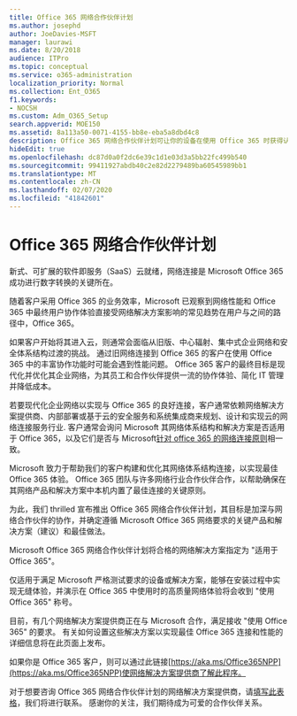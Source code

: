 ```yaml
---
title: Office 365 网络合作伙伴计划
ms.author: josephd
author: JoeDavies-MSFT
manager: laurawi
ms.date: 8/20/2018
audience: ITPro
ms.topic: conceptual
ms.service: o365-administration
localization_priority: Normal
ms.collection: Ent_O365
f1.keywords:
- NOCSH
ms.custom: Adm_O365_Setup
search.appverid: MOE150
ms.assetid: 8a113a50-0071-4155-bb8e-eba5a8dbd4c8
description: Office 365 网络合作伙伴计划可让你的设备在使用 Office 365 时获得认证。
hideEdit: true
ms.openlocfilehash: dc87d0a0f2dc6e39c1d1e03d3a5bb22fc499b540
ms.sourcegitcommit: 99411927abdb40c2e82d2279489ba60545989bb1
ms.translationtype: MT
ms.contentlocale: zh-CN
ms.lasthandoff: 02/07/2020
ms.locfileid: "41842601"
---
```

# <a name="office-365-networking-partner-program"></a>Office 365 网络合作伙伴计划

新式、可扩展的软件即服务（SaaS）云就绪，网络连接是 Microsoft Office 365 成功进行数字转换的关键所在。  

随着客户采用 Office 365 的业务效率，Microsoft 已观察到网络性能和 Office 365 中最终用户协作体验直接受网络解决方案影响的常见趋势在用户与之间的路径中，Office 365。  

如果客户开始将其进入云，则通常会面临从旧版、中心辐射、集中式企业网络和安全体系结构过渡的挑战。 通过旧网络连接到 Office 365 的客户在使用 Office 365 中的丰富协作功能时可能会遇到性能问题。 Office 365 客户的最终目标是现代化并优化其企业网络，为其员工和合作伙伴提供一流的协作体验、简化 IT 管理并降低成本。 

若要现代化企业网络以实现与 Office 365 的良好连接，客户通常依赖网络解决方案提供商、内部部署或基于云的安全服务和系统集成商来规划、设计和实现云的网络连接服务行业. 客户通常会询问 Microsoft 其网络体系结构和解决方案是否适用于 Office 365，以及它们是否与 Microsoft[针对 office 365 的网络连接原则](https://aka.ms/PNC)相一致。  

Microsoft 致力于帮助我们的客户构建和优化其网络体系结构连接，以实现最佳 Office 365 体验。 Office 365 团队与许多网络行业合作伙伴合作，以帮助确保在其网络产品和解决方案中本机内置了最佳连接的关键原则。 

为此，我们 thrilled 宣布推出 Office 365 网络合作伙伴计划，其目标是加深与网络合作伙伴的协作，并确定遵循 Microsoft Office 365 网络要求的关键产品和解决方案（建议）和最佳做法。 

Microsoft Office 365 网络合作伙伴计划将合格的网络解决方案指定为 "适用于 Office 365"。  

仅适用于满足 Microsoft 严格测试要求的设备或解决方案，能够在安装过程中实现无缝体验，并演示在 Office 365 中使用时的高质量网络体验将会收到 "使用 Office 365" 称号。  

目前，有几个网络解决方案提供商正在与 Microsoft 合作，满足接收 "使用 Office 365" 的要求。 有关如何设置这些解决方案以实现最佳 Office 365 连接和性能的详细信息将在此页面上发布。  

如果你是 Office 365 客户，则可以通过此链接[https://aka.ms/Office365NPP](https://aka.ms/Office365NPP)使网络解决方案提供商了解此程序。

对于想要咨询 Office 365 网络合作伙伴计划的网络解决方案提供商，请[填写此表格](https://forms.office.com/Pages/ResponsePage.aspx?id=v4j5cvGGr0GRqy180BHbRyOZxByRF1dLgv7k6ye5z8pUMTNCVTYyVk9GNEYzWjFOVkI1SzdJNUkyWi4u)，我们将进行联系。 感谢你的关注，我们期待成为可爱的合作伙伴关系。 

